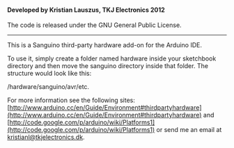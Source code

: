 #### Developed by Kristian Lauszus, TKJ Electronics 2012

The code is released under the GNU General Public License.
_________

This is a Sanguino third-party hardware add-on for the Arduino IDE.

To use it, simply create a folder named hardware inside your sketchbook directory and then move the sanguino directory inside that folder. The structure would look like this:

/hardware/sanguino/avr/etc.


For more information see the following sites: [http://www.arduino.cc/en/Guide/Environment#thirdpartyhardware](http://www.arduino.cc/en/Guide/Environment#thirdpartyhardware) and [http://code.google.com/p/arduino/wiki/Platforms1](http://code.google.com/p/arduino/wiki/Platforms1)
or send me an email at <a href="mailto:kristianl@tkjelectronics.dk?Subject=BalanduinoAndroidApp">kristianl@tkjelectronics.dk</a>.